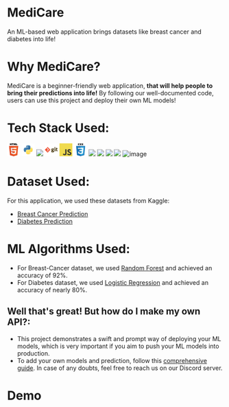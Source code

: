 # MediCare
An ML-based web application brings datasets like breast cancer and diabetes into life!

# Why MediCare?
MediCare is a beginner-friendly web application, **that will help people to bring their predictions into life!** By following our well-documented code, users can use this project and deploy their own ML models!

# Tech Stack Used:
<code><img height="30" src="https://raw.githubusercontent.com/github/explore/80688e429a7d4ef2fca1e82350fe8e3517d3494d/topics/html/html.png"></code>
<code><img height="30" src="https://raw.githubusercontent.com/github/explore/80688e429a7d4ef2fca1e82350fe8e3517d3494d/topics/python/python.png"></code>
<code><img height="30" src="https://github.com/tomchen/stack-icons/raw/master/logos/bootstrap.svg"></code>
<code><img height="30" src="https://raw.githubusercontent.com/github/explore/80688e429a7d4ef2fca1e82350fe8e3517d3494d/topics/git/git.png"></code>
<code><img height="30" src="https://raw.githubusercontent.com/github/explore/80688e429a7d4ef2fca1e82350fe8e3517d3494d/topics/javascript/javascript.png"></code>
<code><img height="30" src="https://raw.githubusercontent.com/github/explore/80688e429a7d4ef2fca1e82350fe8e3517d3494d/topics/css/css.png"></code>
<code><img height="30" src="https://raw.githubusercontent.com/numpy/numpy/7e7f4adab814b223f7f917369a72757cd28b10cb/branding/icons/numpylogo.svg"></code>
<code><img height="30" src="https://raw.githubusercontent.com/pandas-dev/pandas/761bceb77d44aa63b71dda43ca46e8fd4b9d7422/web/pandas/static/img/pandas.svg"></code>
<code><img height="30" src="https://matplotlib.org/_static/logo2.svg"></code>
<code><img height="30" src="https://upload.wikimedia.org/wikipedia/commons/thumb/0/05/Scikit_learn_logo_small.svg/1280px-Scikit_learn_logo_small.svg.png"></code>
![image](https://img.shields.io/badge/Flask-000000?style=for-the-badge&logo=flask&logoColor=white)

# Dataset Used:
For this application, we used these datasets from Kaggle:
* [Breast Cancer Prediction](https://www.kaggle.com/merishnasuwal/breast-cancer-prediction-dataset)
* [Diabetes Prediction](https://www.kaggle.com/mathchi/diabetes-data-set)

# ML Algorithms Used:
* For Breast-Cancer dataset, we used [Random Forest](https://towardsdatascience.com/understanding-random-forest-58381e0602d2) and achieved an accuracy of 92%. 
* For Diabetes dataset, we used [Logistic Regression](https://towardsdatascience.com/logistic-regression-detailed-overview-46c4da4303bc) and achieved an accuracy of nearly 80%.

## Well that's great! But how do I make my own API?:
* This project demonstrates a swift and prompt way of deploying your ML models, which is very important if you aim to push your ML models into production.
* To add your own models and prediction, follow this [comprehensive guide](https://medium.com/dsc-vit-bhopal/deployment-of-ml-models-using-flask-jackson-jacob-6459f4e7c526). In case of any doubts, feel free to reach us on our Discord server.

# Demo
